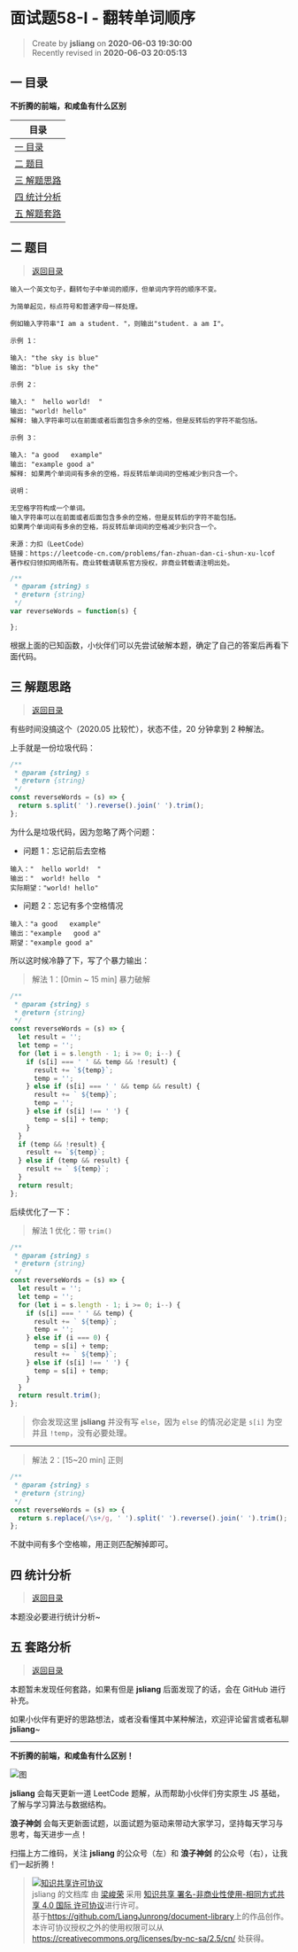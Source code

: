 面试题58-I - 翻转单词顺序
===

> Create by **jsliang** on **2020-06-03 19:30:00**  
> Recently revised in **2020-06-03 20:05:13**  

## <a name="chapter-one" id="chapter-one"></a>一 目录

**不折腾的前端，和咸鱼有什么区别**

| 目录 |
| --- |
| [一 目录](#chapter-one) |
| <a name="catalog-chapter-two" id="catalog-chapter-two"></a>[二 题目](#chapter-two) |
| <a name="catalog-chapter-three" id="catalog-chapter-three"></a>[三 解题思路](#chapter-three) |
| <a name="catalog-chapter-four" id="catalog-chapter-four"></a>[四 统计分析](#chapter-four) |
| <a name="catalog-chapter-five" id="catalog-chapter-five"></a>[五 解题套路](#chapter-five) |

## <a name="chapter-two" id="chapter-two"></a>二 题目

> [返回目录](#chapter-one)

```
输入一个英文句子，翻转句子中单词的顺序，但单词内字符的顺序不变。

为简单起见，标点符号和普通字母一样处理。

例如输入字符串"I am a student. "，则输出"student. a am I"。

示例 1：

输入: "the sky is blue"
输出: "blue is sky the"

示例 2：

输入: "  hello world!  "
输出: "world! hello"
解释: 输入字符串可以在前面或者后面包含多余的空格，但是反转后的字符不能包括。

示例 3：

输入: "a good   example"
输出: "example good a"
解释: 如果两个单词间有多余的空格，将反转后单词间的空格减少到只含一个。

说明：

无空格字符构成一个单词。
输入字符串可以在前面或者后面包含多余的空格，但是反转后的字符不能包括。
如果两个单词间有多余的空格，将反转后单词间的空格减少到只含一个。

来源：力扣（LeetCode）
链接：https://leetcode-cn.com/problems/fan-zhuan-dan-ci-shun-xu-lcof
著作权归领扣网络所有。商业转载请联系官方授权，非商业转载请注明出处。
```

```js
/**
 * @param {string} s
 * @return {string}
 */
var reverseWords = function(s) {

};
```

根据上面的已知函数，小伙伴们可以先尝试破解本题，确定了自己的答案后再看下面代码。

## <a name="chapter-three" id="chapter-three"></a>三 解题思路

> [返回目录](#chapter-one)

有些时间没搞这个（2020.05 比较忙），状态不佳，20 分钟拿到 2 种解法。

上手就是一份垃圾代码：

```js
/**
 * @param {string} s
 * @return {string}
 */
const reverseWords = (s) => {
  return s.split(' ').reverse().join(' ').trim();
};
```

为什么是垃圾代码，因为忽略了两个问题：

* 问题 1：忘记前后去空格

```
输入："  hello world!  "
输出："  world! hello  "
实际期望："world! hello"
```

* 问题 2：忘记有多个空格情况

```
输入："a good   example"
输出："example   good a"
期望："example good a"
```

所以这时候冷静了下，写了个暴力输出：

> 解法 1：[0min ~ 15 min] 暴力破解

```js
/**
 * @param {string} s
 * @return {string}
 */
const reverseWords = (s) => {
  let result = '';
  let temp = '';
  for (let i = s.length - 1; i >= 0; i--) {
    if (s[i] === ' ' && temp && !result) {
      result += `${temp}`;
      temp = '';
    } else if (s[i] === ' ' && temp && result) {
      result += ` ${temp}`;
      temp = '';
    } else if (s[i] !== ' ') {
      temp = s[i] + temp;
    }
  }
  if (temp && !result) {
    result += `${temp}`;
  } else if (temp && result) {
    result += ` ${temp}`;
  }
  return result;
};
```

后续优化了一下：

> 解法 1 优化：带 `trim()`

```js
/**
 * @param {string} s
 * @return {string}
 */
const reverseWords = (s) => {
  let result = '';
  let temp = '';
  for (let i = s.length - 1; i >= 0; i--) {
    if (s[i] === ' ' && temp) {
      result += ` ${temp}`;
      temp = '';
    } else if (i === 0) {
      temp = s[i] + temp;
      result += ` ${temp}`;
    } else if (s[i] !== ' ') {
      temp = s[i] + temp;
    }
  }
  return result.trim();
};
```

> 你会发现这里 **jsliang** 并没有写 `else`，因为 `else` 的情况必定是 `s[i]` 为空并且 `!temp`，没有必要处理。

---

> 解法 2：[15~20 min] 正则

```js
/**
 * @param {string} s
 * @return {string}
 */
const reverseWords = (s) => {
  return s.replace(/\s+/g, ' ').split(' ').reverse().join(' ').trim();
};
```

不就中间有多个空格嘛，用正则匹配解掉即可。

## <a name="chapter-four" id="chapter-four"></a>四 统计分析

> [返回目录](#chapter-one)

本题没必要进行统计分析~

## <a name="chapter-five" id="chapter-five"></a>五 套路分析

> [返回目录](#chapter-one)

本题暂未发现任何套路，如果有但是 **jsliang** 后面发现了的话，会在 GitHub 进行补充。

如果小伙伴有更好的思路想法，或者没看懂其中某种解法，欢迎评论留言或者私聊 **jsliang**~

---

**不折腾的前端，和咸鱼有什么区别！**

![图](https://github.com/LiangJunrong/document-library/blob/master/public-repertory/img/z-index-small.png?raw=true)

**jsliang** 会每天更新一道 LeetCode 题解，从而帮助小伙伴们夯实原生 JS 基础，了解与学习算法与数据结构。

**浪子神剑** 会每天更新面试题，以面试题为驱动来带动大家学习，坚持每天学习与思考，每天进步一点！

扫描上方二维码，关注 **jsliang** 的公众号（左）和 **浪子神剑** 的公众号（右），让我们一起折腾！

> <a rel="license" href="http://creativecommons.org/licenses/by-nc-sa/4.0/"><img alt="知识共享许可协议" style="border-width:0" src="https://i.creativecommons.org/l/by-nc-sa/4.0/88x31.png" /></a><br /><span xmlns:dct="http://purl.org/dc/terms/" property="dct:title">jsliang 的文档库</span> 由 <a xmlns:cc="http://creativecommons.org/ns#" href="https://github.com/LiangJunrong/document-library" property="cc:attributionName" rel="cc:attributionURL">梁峻荣</a> 采用 <a rel="license" href="http://creativecommons.org/licenses/by-nc-sa/4.0/">知识共享 署名-非商业性使用-相同方式共享 4.0 国际 许可协议</a>进行许可。<br />基于<a xmlns:dct="http://purl.org/dc/terms/" href="https://github.com/LiangJunrong/document-library" rel="dct:source">https://github.com/LiangJunrong/document-library</a>上的作品创作。<br />本许可协议授权之外的使用权限可以从 <a xmlns:cc="http://creativecommons.org/ns#" href="https://creativecommons.org/licenses/by-nc-sa/2.5/cn/" rel="cc:morePermissions">https://creativecommons.org/licenses/by-nc-sa/2.5/cn/</a> 处获得。